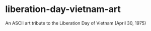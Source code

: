 # liberation-day-vietnam-art
An ASCII art tribute to the Liberation Day of Vietnam (April 30, 1975)
